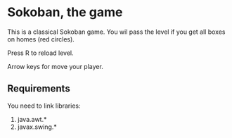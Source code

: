 # Sokoban, the game
This is a classical Sokoban game. You wil pass the level if you get all boxes on homes (red circles).

Press R to reload level.

Arrow keys for move your player.

 

## Requirements

You need to link libraries:

1. java.awt.*
2. javax.swing.*